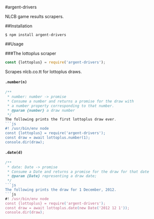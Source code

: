 #argent-drivers

NLCB game results scrapers.

##Installation 

`$ npm install argent-drivers`

##Usage

###The lottoplus scraper
```js
const {lottoplus} = require('argent-drivers');
```
Scrapes nlcb.co.tt for lottoplus draws.

#### `.number(n)`
```js
/**
 * number: number -> promise
 * Consume a number and returns a promise for the draw with
 * a number property corresponding to that number.
 * @param {number} a draw number
 */
The following prints the first lottoplus draw ever.
```js
#! /usr/bin/env node
const {lottoplus} = require('argent-drivers');
const draw = await lottoplus.number(1);
console.dir(draw);
```

#### `.date(d)`
```js
/**
 * date: Date -> promise
 * Consume a Date and returns a promise for the draw for that date
 * @param {Date} representing a draw date;
 */
```js
The following prints the draw for 1 December, 2012.
```js
#! /usr/bin/env node
const {lottoplus} = require('argent-drivers');
const draw = await lottoplus.date(new Date('2012 12 1'));
console.dir(draw);
```

